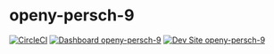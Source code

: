 # openy-persch-9

[![CircleCI](https://circleci.com/gh/stevector/openy-persch-9.svg?style=shield)](https://circleci.com/gh/stevector/openy-persch-9)
[![Dashboard openy-persch-9](https://img.shields.io/badge/dashboard-openy_persch_9-yellow.svg)](https://dashboard.pantheon.io/sites/0ea90b53-5eaa-42a2-a8de-db7837db76d8#dev/code)
[![Dev Site openy-persch-9](https://img.shields.io/badge/site-openy_persch_9-blue.svg)](http://dev-openy-persch-9.pantheonsite.io/)